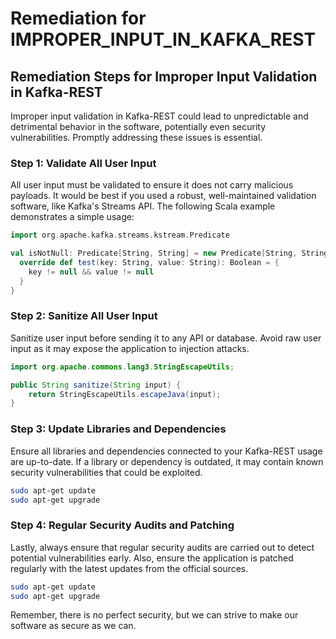 # Remediation for IMPROPER_INPUT_IN_KAFKA_REST

## Remediation Steps for Improper Input Validation in Kafka-REST

Improper input validation in Kafka-REST could lead to unpredictable and detrimental behavior in the software, potentially even security vulnerabilities. Promptly addressing these issues is essential.

### Step 1: Validate All User Input

All user input must be validated to ensure it does not carry malicious payloads. It would be best if you used a robust, well-maintained validation software, like Kafka's Streams API. The following Scala example demonstrates a simple usage:

```scala
import org.apache.kafka.streams.kstream.Predicate

val isNotNull: Predicate[String, String] = new Predicate[String, String] {
  override def test(key: String, value: String): Boolean = {
    key != null && value != null
  }
}
```

### Step 2: Sanitize All User Input

Sanitize user input before sending it to any API or database. Avoid raw user input as it may expose the application to injection attacks.

```java
import org.apache.commons.lang3.StringEscapeUtils;

public String sanitize(String input) {
    return StringEscapeUtils.escapeJava(input);
}
```

### Step 3: Update Libraries and Dependencies

Ensure all libraries and dependencies connected to your Kafka-REST usage are up-to-date. If a library or dependency is outdated, it may contain known security vulnerabilities that could be exploited.

```bash
sudo apt-get update
sudo apt-get upgrade
```

### Step 4: Regular Security Audits and Patching

Lastly, always ensure that regular security audits are carried out to detect potential vulnerabilities early. Also, ensure the application is patched regularly with the latest updates from the official sources.

```bash
sudo apt-get update
sudo apt-get upgrade
```
Remember, there is no perfect security, but we can strive to make our software as secure as we can.